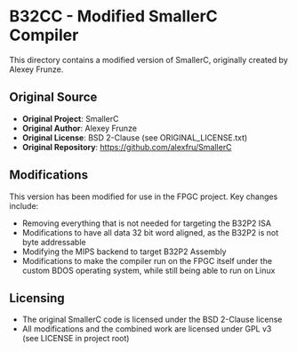 # B32CC - Modified SmallerC Compiler

This directory contains a modified version of SmallerC, originally created by Alexey Frunze.

## Original Source

- **Original Project**: SmallerC
- **Original Author**: Alexey Frunze
- **Original License**: BSD 2-Clause (see ORIGINAL_LICENSE.txt)
- **Original Repository**: https://github.com/alexfru/SmallerC

## Modifications

This version has been modified for use in the FPGC project. Key changes include:

- Removing everything that is not needed for targeting the B32P2 ISA
- Modifications to have all data 32 bit word aligned, as the B32P2 is not byte addressable
- Modifying the MIPS backend to target B32P2 Assembly
- Modifications to make the compiler run on the FPGC itself under the custom BDOS operating system, while still being able to run on Linux

## Licensing

- The original SmallerC code is licensed under the BSD 2-Clause license
- All modifications and the combined work are licensed under GPL v3 (see LICENSE in project root)
